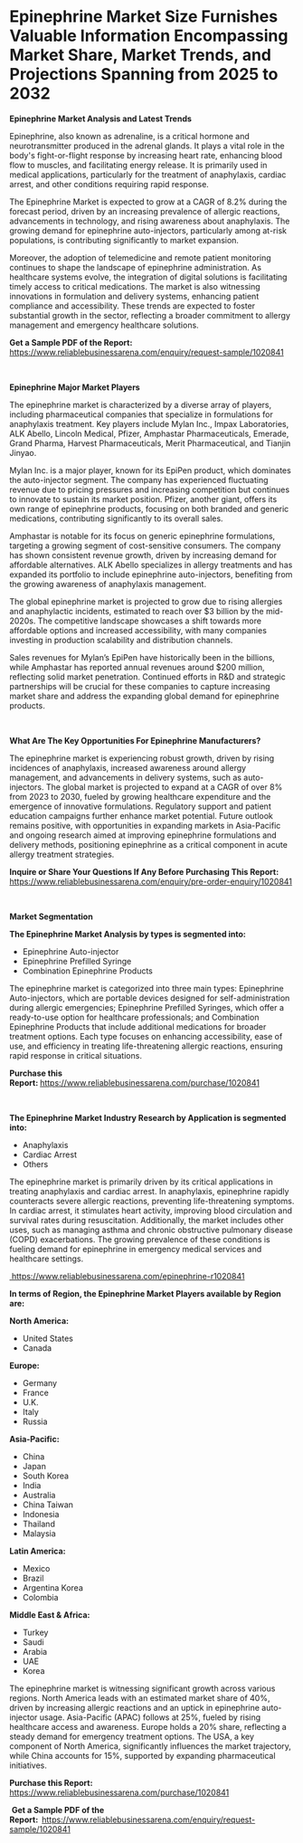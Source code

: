 <p><h1>Epinephrine Market Size Furnishes Valuable Information Encompassing Market Share, Market Trends, and Projections Spanning from 2025 to 2032</h1></p><p><strong>Epinephrine Market Analysis and Latest Trends</strong></p>
<p><p>Epinephrine, also known as adrenaline, is a critical hormone and neurotransmitter produced in the adrenal glands. It plays a vital role in the body's fight-or-flight response by increasing heart rate, enhancing blood flow to muscles, and facilitating energy release. It is primarily used in medical applications, particularly for the treatment of anaphylaxis, cardiac arrest, and other conditions requiring rapid response.</p><p>The Epinephrine Market is expected to grow at a CAGR of 8.2% during the forecast period, driven by an increasing prevalence of allergic reactions, advancements in technology, and rising awareness about anaphylaxis. The growing demand for epinephrine auto-injectors, particularly among at-risk populations, is contributing significantly to market expansion. </p><p>Moreover, the adoption of telemedicine and remote patient monitoring continues to shape the landscape of epinephrine administration. As healthcare systems evolve, the integration of digital solutions is facilitating timely access to critical medications. The market is also witnessing innovations in formulation and delivery systems, enhancing patient compliance and accessibility. These trends are expected to foster substantial growth in the sector, reflecting a broader commitment to allergy management and emergency healthcare solutions.</p></p>
<p><strong>Get a Sample PDF of the Report:&nbsp;</strong> <a href="https://www.reliablebusinessarena.com/enquiry/request-sample/1020841?utm_campaign=1143&utm_medium=2&utm_source=Github&utm_content=ia&utm_term=13042025&utm_id=epinephrine">https://www.reliablebusinessarena.com/enquiry/request-sample/1020841</a></p>
<p>&nbsp;</p>
<p><strong>Epinephrine Major Market Players</strong></p>
<p><p>The epinephrine market is characterized by a diverse array of players, including pharmaceutical companies that specialize in formulations for anaphylaxis treatment. Key players include Mylan Inc., Impax Laboratories, ALK Abello, Lincoln Medical, Pfizer, Amphastar Pharmaceuticals, Emerade, Grand Pharma, Harvest Pharmaceuticals, Merit Pharmaceutical, and Tianjin Jinyao.</p><p>Mylan Inc. is a major player, known for its EpiPen product, which dominates the auto-injector segment. The company has experienced fluctuating revenue due to pricing pressures and increasing competition but continues to innovate to sustain its market position. Pfizer, another giant, offers its own range of epinephrine products, focusing on both branded and generic medications, contributing significantly to its overall sales.</p><p>Amphastar is notable for its focus on generic epinephrine formulations, targeting a growing segment of cost-sensitive consumers. The company has shown consistent revenue growth, driven by increasing demand for affordable alternatives. ALK Abello specializes in allergy treatments and has expanded its portfolio to include epinephrine auto-injectors, benefiting from the growing awareness of anaphylaxis management.</p><p>The global epinephrine market is projected to grow due to rising allergies and anaphylactic incidents, estimated to reach over $3 billion by the mid-2020s. The competitive landscape showcases a shift towards more affordable options and increased accessibility, with many companies investing in production scalability and distribution channels.</p><p>Sales revenues for Mylan’s EpiPen have historically been in the billions, while Amphastar has reported annual revenues around $200 million, reflecting solid market penetration. Continued efforts in R&D and strategic partnerships will be crucial for these companies to capture increasing market share and address the expanding global demand for epinephrine products.</p></p>
<p>&nbsp;</p>
<p><strong>What Are The Key Opportunities For Epinephrine Manufacturers?</strong></p>
<p><p>The epinephrine market is experiencing robust growth, driven by rising incidences of anaphylaxis, increased awareness around allergy management, and advancements in delivery systems, such as auto-injectors. The global market is projected to expand at a CAGR of over 8% from 2023 to 2030, fueled by growing healthcare expenditure and the emergence of innovative formulations. Regulatory support and patient education campaigns further enhance market potential. Future outlook remains positive, with opportunities in expanding markets in Asia-Pacific and ongoing research aimed at improving epinephrine formulations and delivery methods, positioning epinephrine as a critical component in acute allergy treatment strategies.</p></p>
<p><strong>Inquire or Share Your Questions If Any Before Purchasing This Report:</strong> <a href="https://www.reliablebusinessarena.com/enquiry/pre-order-enquiry/1020841?utm_campaign=1143&utm_medium=2&utm_source=Github&utm_content=ia&utm_term=13042025&utm_id=epinephrine">https://www.reliablebusinessarena.com/enquiry/pre-order-enquiry/1020841</a></p>
<p>&nbsp;</p>
<p><strong>Market Segmentation</strong></p>
<p><strong>The Epinephrine Market Analysis by types is segmented into:</strong></p>
<p><ul><li>Epinephrine Auto-injector</li><li>Epinephrine Prefilled Syringe</li><li>Combination Epinephrine Products</li></ul></p>
<p><p>The epinephrine market is categorized into three main types: Epinephrine Auto-injectors, which are portable devices designed for self-administration during allergic emergencies; Epinephrine Prefilled Syringes, which offer a ready-to-use option for healthcare professionals; and Combination Epinephrine Products that include additional medications for broader treatment options. Each type focuses on enhancing accessibility, ease of use, and efficiency in treating life-threatening allergic reactions, ensuring rapid response in critical situations.</p></p>
<p><strong>Purchase this Report:&nbsp;</strong><a href="https://www.reliablebusinessarena.com/purchase/1020841?utm_campaign=1143&utm_medium=2&utm_source=Github&utm_content=ia&utm_term=13042025&utm_id=epinephrine">https://www.reliablebusinessarena.com/purchase/1020841</a></p>
<p>&nbsp;</p>
<p><strong>The Epinephrine Market Industry Research by Application is segmented into:</strong></p>
<p><ul><li>Anaphylaxis</li><li>Cardiac Arrest</li><li>Others</li></ul></p>
<p><p>The epinephrine market is primarily driven by its critical applications in treating anaphylaxis and cardiac arrest. In anaphylaxis, epinephrine rapidly counteracts severe allergic reactions, preventing life-threatening symptoms. In cardiac arrest, it stimulates heart activity, improving blood circulation and survival rates during resuscitation. Additionally, the market includes other uses, such as managing asthma and chronic obstructive pulmonary disease (COPD) exacerbations. The growing prevalence of these conditions is fueling demand for epinephrine in emergency medical services and healthcare settings.</p></p>
<p><a href="https://www.reliablebusinessarena.com/epinephrine-r1020841?utm_campaign=1143&utm_medium=2&utm_source=Github&utm_content=ia&utm_term=13042025&utm_id=epinephrine">&nbsp;https://www.reliablebusinessarena.com/epinephrine-r1020841</a></p>
<p><strong>In terms of Region, the Epinephrine Market Players available by Region are:</strong></p>
<p>
    <p> <strong> North America: </strong>
        <ul>
            <li>United States</li>
            <li>Canada</li>
        </ul>
        </p> 
    <p> <strong> Europe: </strong>
        <ul>
            <li>Germany</li>
            <li>France</li>
            <li>U.K.</li>
            <li>Italy</li>
            <li>Russia</li>
        </ul>
        </p> 
    <p> <strong> Asia-Pacific: </strong>
        <ul>
            <li>China</li>
            <li>Japan</li>
            <li>South Korea</li>
            <li>India</li>
            <li>Australia</li>
            <li>China Taiwan</li>
            <li>Indonesia</li>
            <li>Thailand</li>
            <li>Malaysia</li>
        </ul>
        </p> 
    <p> <strong> Latin America: </strong>
        <ul>
            <li>Mexico</li>
            <li>Brazil</li>
            <li>Argentina Korea</li>
            <li>Colombia</li>
        </ul>
        </p> 
    <p> <strong> Middle East & Africa: </strong>
        <ul>
            <li>Turkey</li>
            <li>Saudi</li>
            <li>Arabia</li>
            <li>UAE</li>
            <li>Korea</li>
        </ul>
    </p>
    </p>
<p><p>The epinephrine market is witnessing significant growth across various regions. North America leads with an estimated market share of 40%, driven by increasing allergic reactions and an uptick in epinephrine auto-injector usage. Asia-Pacific (APAC) follows at 25%, fueled by rising healthcare access and awareness. Europe holds a 20% share, reflecting a steady demand for emergency treatment options. The USA, a key component of North America, significantly influences the market trajectory, while China accounts for 15%, supported by expanding pharmaceutical initiatives.</p></p>
<p><strong>Purchase this Report: </strong><a href="https://www.reliablebusinessarena.com/purchase/1020841?utm_campaign=1143&utm_medium=2&utm_source=Github&utm_content=ia&utm_term=13042025&utm_id=epinephrine">https://www.reliablebusinessarena.com/purchase/1020841</a></p>
<p>&nbsp;<strong>Get a Sample PDF of the Report:&nbsp;&nbsp;</strong><a href="https://www.reliablebusinessarena.com/enquiry/request-sample/1020841?utm_campaign=1143&utm_medium=2&utm_source=Github&utm_content=ia&utm_term=13042025&utm_id=epinephrine">https://www.reliablebusinessarena.com/enquiry/request-sample/1020841</a></p>
<p><strong></strong></p>
<p><p></p><p></p><p></p></p>